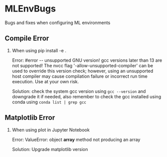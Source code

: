# MLEnvBugs
Bugs and fixes when configuring ML environments

## Compile Error
1. When using pip install -e .
   
   Error: #error -- unsupported GNU version! gcc versions later than 13 are not supported! The nvcc flag '-allow-unsupported-compiler' can be used to override this version check; however, using an unsupported host compiler may cause compilation failure or incorrect run time execution. Use at your own risk.

   Solution: check the system gcc version using `gcc --version` and downgrade it if needed, also remember to check the gcc installed using conda using `conda list | grep gcc`

## Matplotlib Error
1. When using plot in Jupyter Notebook

   Error: ValueError: object __array__ method not producing an array

   Solution: Upgrade matplotlib version
